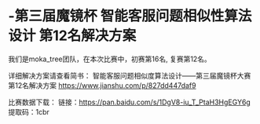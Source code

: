 # -第三届魔镜杯 智能客服问题相似性算法设计 第12名解决方案

我们是moka_tree团队，在本次比赛中，初赛第16名, 复赛第12名。

详细解决方案请查看简书： 
智能客服问题相似度算法设计——第三届魔镜杯大赛第12名解决方案 
https://www.jianshu.com/p/827dd447daf9

比赛数据下载：
链接：https://pan.baidu.com/s/1DgV8-iu_T_PtaH3HgEGY6g 
提取码：1cbr 
